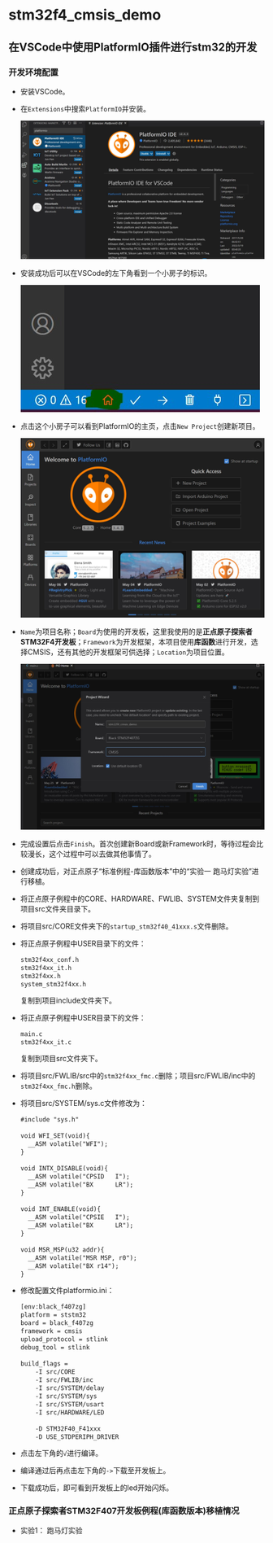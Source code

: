 # stm32f4_cmsis_demo

## 在VSCode中使用PlatformIO插件进行stm32的开发

### 开发环境配置

- 安装VSCode。

- 在`Extensions`中搜索`PlatformIO`并安装。

  ![install platformio](./img/install_platformio.jpg)

- 安装成功后可以在VSCode的左下角看到一个小房子的标识。

  ![install success](./img/install_success.jpg)

- 点击这个小房子可以看到PlatformIO的主页，点击`New Project`创建新项目。

  ![new project](./img/new_project.jpg)

- `Name`为项目名称；`Board`为使用的开发板，这里我使用的是**正点原子探索者STM32F4开发板**；`Framework`为开发框架，本项目使用**库函数**进行开发，选择CMSIS，还有其他的开发框架可供选择；`Location`为项目位置。

  ![new project infomation](./img/new_project_info.jpg)

- 完成设置后点击`Finish`。首次创建新Board或新Framework时，等待过程会比较漫长，这个过程中可以去做其他事情了。

- 创建成功后，对正点原子“标准例程-库函数版本”中的“实验一 跑马灯实验”进行移植。

- 将正点原子例程中的CORE、HARDWARE、FWLIB、SYSTEM文件夹复制到项目src文件夹目录下。

- 将项目src/CORE文件夹下的`startup_stm32f40_41xxx.s`文件删除。

- 将正点原子例程中USER目录下的文件：

  ```
  stm32f4xx_conf.h
  stm32f4xx_it.h
  stm32f4xx.h
  system_stm32f4xx.h
  ```

  复制到项目include文件夹下。

- 将正点原子例程中USER目录下的文件：

  ```
  main.c
  stm32f4xx_it.c
  ```

  复制到项目src文件夹下。

- 将项目src/FWLIB/src中的`stm32f4xx_fmc.c`删除；项目src/FWLIB/inc中的`stm32f4xx_fmc.h`删除。

- 将项目src/SYSTEM/sys.c文件修改为：

  ```
  #include "sys.h"  
  
  void WFI_SET(void){
  	__ASM volatile("WFI");
  }
  
  void INTX_DISABLE(void){
  	__ASM volatile("CPSID   I");
  	__ASM volatile("BX      LR");
  }
  
  void INT_ENABLE(void){
  	__ASM volatile("CPSIE   I");
  	__ASM volatile("BX      LR");
  }
  
  void MSR_MSP(u32 addr){
  	__ASM volatile("MSR MSP, r0");
  	__ASM volatile("BX r14");
  }
  ```

- 修改配置文件platformio.ini：

  ```
  [env:black_f407zg]
  platform = ststm32
  board = black_f407zg
  framework = cmsis
  upload_protocol = stlink
  debug_tool = stlink
  
  build_flags = 
      -I src/CORE
      -I src/FWLIB/inc
      -I src/SYSTEM/delay
      -I src/SYSTEM/sys
      -I src/SYSTEM/usart
      -I src/HARDWARE/LED
  
      -D STM32F40_F41xxx
      -D USE_STDPERIPH_DRIVER
  ```
  
- 点击左下角的`√`进行编译。

- 编译通过后再点击左下角的`->`下载至开发板上。

- 下载成功后，即可看到开发板上的led开始闪烁。

### 正点原子探索者STM32F407开发板例程(库函数版本)移植情况

- 实验1： 跑马灯实验